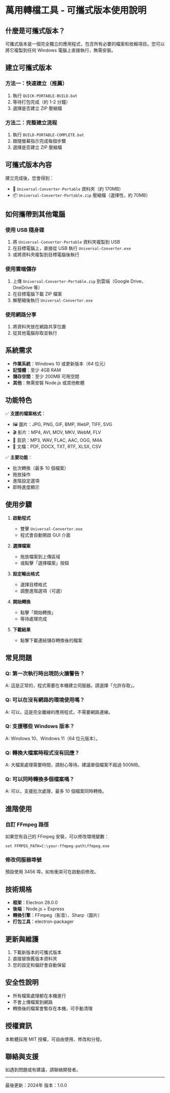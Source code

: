 # 萬用轉檔工具 - 可攜式版本使用說明

## 什麼是可攜式版本？

可攜式版本是一個完全獨立的應用程式，包含所有必要的檔案和依賴項目。您可以將它複製到任何 Windows 電腦上直接執行，無需安裝。

## 建立可攜式版本

### 方法一：快速建立（推薦）
1. 執行 `QUICK-PORTABLE-BUILD.bat`
2. 等待打包完成（約 1-2 分鐘）
3. 選擇是否建立 ZIP 壓縮檔

### 方法二：完整建立流程
1. 執行 `BUILD-PORTABLE-COMPLETE.bat`
2. 跟隨螢幕指示完成每個步驟
3. 選擇是否建立 ZIP 壓縮檔

## 可攜式版本內容

建立完成後，您會得到：
- 📁 `Universal-Converter-Portable` 資料夾（約 170MB）
- 📦 `Universal-Converter-Portable.zip` 壓縮檔（選擇性，約 70MB）

## 如何攜帶到其他電腦

### 使用 USB 隨身碟
1. 將 `Universal-Converter-Portable` 資料夾複製到 USB
2. 在目標電腦上，直接從 USB 執行 `Universal-Converter.exe`
3. 或將資料夾複製到目標電腦後執行

### 使用雲端儲存
1. 上傳 `Universal-Converter-Portable.zip` 到雲端（Google Drive、OneDrive 等）
2. 在目標電腦下載 ZIP 檔案
3. 解壓縮後執行 `Universal-Converter.exe`

### 使用網路分享
1. 將資料夾放在網路共享位置
2. 從其他電腦存取並執行

## 系統需求

- **作業系統**：Windows 10 或更新版本（64 位元）
- **記憶體**：至少 4GB RAM
- **儲存空間**：至少 200MB 可用空間
- **其他**：無需安裝 Node.js 或其他軟體

## 功能特色

✅ **支援的檔案格式**：
- 🖼️ 圖片：JPG, PNG, GIF, BMP, WebP, TIFF, SVG
- 🎬 影片：MP4, AVI, MOV, MKV, WebM, FLV
- 🎵 音訊：MP3, WAV, FLAC, AAC, OGG, M4A
- 📄 文檔：PDF, DOCX, TXT, RTF, XLSX, CSV

✅ **主要功能**：
- 批次轉換（最多 10 個檔案）
- 拖放操作
- 進階設定選項
- 即時進度顯示

## 使用步驟

1. **啟動程式**
   - 雙擊 `Universal-Converter.exe`
   - 程式會自動開啟 GUI 介面

2. **選擇檔案**
   - 拖放檔案到上傳區域
   - 或點擊「選擇檔案」按鈕

3. **設定輸出格式**
   - 選擇目標格式
   - 調整進階選項（可選）

4. **開始轉換**
   - 點擊「開始轉換」
   - 等待處理完成

5. **下載結果**
   - 點擊下載連結儲存轉換後的檔案

## 常見問題

### Q: 第一次執行時出現防火牆警告？
A: 這是正常的，程式需要在本機建立伺服器。請選擇「允許存取」。

### Q: 可以在沒有網路的環境使用嗎？
A: 可以，這是完全離線的應用程式，不需要網路連線。

### Q: 支援哪些 Windows 版本？
A: Windows 10、Windows 11（64 位元版本）。

### Q: 轉換大檔案時程式沒有回應？
A: 大檔案處理需要時間，請耐心等待。建議單個檔案不超過 500MB。

### Q: 可以同時轉換多個檔案嗎？
A: 可以，支援批次處理，最多 10 個檔案同時轉換。

## 進階使用

### 自訂 FFmpeg 路徑
如果您有自己的 FFmpeg 安裝，可以修改環境變數：
```
set FFMPEG_PATH=C:\your-ffmpeg-path\ffmpeg.exe
```

### 修改伺服器埠號
預設使用 3456 埠，如有衝突可在啟動前修改。

## 技術規格

- **框架**：Electron 28.0.0
- **後端**：Node.js + Express
- **轉換引擎**：FFmpeg（影音）、Sharp（圖片）
- **打包工具**：electron-packager

## 更新與維護

1. 下載新版本的可攜式版本
2. 直接替換舊版本資料夾
3. 您的設定和偏好會自動保留

## 安全性說明

- 所有檔案處理都在本機進行
- 不會上傳檔案到網路
- 轉換後的檔案會暫存在本機，可手動清理

## 授權資訊

本軟體採用 MIT 授權，可自由使用、修改和分發。

## 聯絡與支援

如遇到問題或有建議，請聯絡開發者。

---

最後更新：2024年
版本：1.0.0